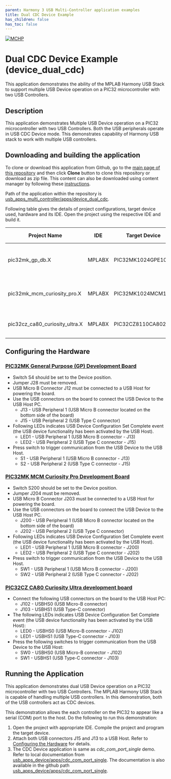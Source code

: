 ```yaml
---
parent: Harmony 3 USB Multi-Controller application examples
title: Dual CDC Device Example
has_children: false
has_toc: false
---
```


[![MCHP](https://www.microchip.com/ResourcePackages/Microchip/assets/dist/images/logo.png)](https://www.microchip.com)

# Dual CDC Device Example (device_dual_cdc)

This application demonstrates the ability of the MPLAB Harmony USB Stack to support multiple USB Device operation on a PIC32 microcontroller with two USB Controllers.  

## Description

This application demonstrates Multiple USB Device operation on a PIC32 microcontroller with two USB Controllers. Both the USB peripherals operate in USB CDC Device mode. This demonstrates capability of Harmony USB stack to work with multiple USB controllers.

## Downloading and building the application

To clone or download this application from Github, go to the [main page of this repository](https://github.com/Microchip-MPLAB-Harmony/usb_apps_multi_controller) and then click **Clone** button to clone this repository or download as zip file.
This content can also be downloaded using content manager by following these [instructions](https://github.com/Microchip-MPLAB-Harmony/contentmanager/wiki).

Path of the application within the repository is [usb_apps_multi_controller/apps/device_dual_cdc](https://github.com/Microchip-MPLAB-Harmony/usb_apps_multi_controller/tree/master/apps/device_dual_cdc).

Following table gives the details of project configurations, target device used, hardware and its IDE. Open the project using the respective IDE and build it. 

| Project Name                    | IDE    | Target Device       | Hardware / Configuration                                                   |
| ------------------------------- | ------ | ------------------- | -------------------------------------------------------------------------- |
| pic32mk_gp_db.X                 | MPLABX | PIC32MK1024GPE100   | [PIC32MK General Purpose (GP) Development Board](#config_12)               |
| pic32mk_mcm_curiosity_pro.X     | MPLABX | PIC32MK1024MCM100   | [PIC32MK MCM Curiosity Pro Development Board](#config_18)|
| pic32cz_ca80_curiosity_ultra.X  | MPLABX | PIC32CZ8110CA80208  | [PIC32CZ Curiosity Development Board](#config_23) 
## <a name="config_title"></a> Configuring the Hardware

### <a name="config_12"></a> [PIC32MK General Purpose (GP) Development Board](https://www.microchip.com/developmenttools/ProductDetails/dm320106)

- Switch S4 should be set to the Device position.
- Jumper J28 must be removed.
- USB Micro B Connector J12 must be connected to a USB Host for powering the board.
- Use the USB connectors on the board to connect the USB Device to the USB Host PC.
    - J13 - USB Peripheral 1 (USB Micro B connector located on the bottom side of the board)
    - J15 - USB Peripheral 2 (USB Type C connector)
- Following LEDs indicates USB Device Configuration Set Complete event (the USB device functionality has been activated by the USB Host).
    - LED1 - USB Peripheral 1 (USB Micro B connector - J13)
    - LED2 - USB Peripheral 2 (USB Type C connector - J15)
- Press switch to trigger communication from the USB Device to the USB Host.
    - S1 - USB Peripheral 1 (USB Micro B connector - J13)
    - S2 - USB Peripheral 2 (USB Type C connector - J15)

### <a name="config_18"></a> [PIC32MK MCM Curiosity Pro Development Board](https://www.microchip.com/Developmenttools/ProductDetails/EV31E34A)

- Switch S200 should be set to the Device position.
- Jumper J204 must be removed.
- USB Micro B Connector J203 must be connected to a USB Host for powering the board.
- Use the USB connectors on the board to connect the USB Device to the USB Host PC.
    - J200 - USB Peripheral 1 (USB Micro B connector located on the bottom side of the board)
    - J202 - USB Peripheral 2 (USB Type C connector)
- Following LEDs indicates USB Device Configuration Set Complete event (the USB device functionality has been activated by the USB Host).
    - LED1 - USB Peripheral 1 (USB Micro B connector - J200)
    - LED2 - USB Peripheral 2 (USB Type C connector - J202)
- Press switch to trigger communication from the USB Device to the USB Host.
    - SW1 - USB Peripheral 1 (USB Micro B connector - J200)
    - SW2 - USB Peripheral 2 (USB Type C connector - J202)

### <a name="config_23"></a> [PIC32CZ CA80 Curiosity Ultra development board](https://www.microchip.com/en-us/development-tool/ea61x20a)
- Connect the following USB connectors on the board to the USB Host PC:
    - J102 - USBHS0 (USB Micro-B connector)
    - J103 - USBHS1 (USB Type-C connector)
- The following LEDs indicates USB Device Configuration Set Complete event (the USB device functionality has been activated by the USB Host):
    - LED0 - USBHS0 (USB Micro-B connector - J102)
    - LED1 - USBHS1 (USB Type-C connector - J103)
- Press the following switches to trigger communication from the USB Device to the USB Host:
    - SW0 - USBHS0 (USB Micro-B connector - J102)
    - SW1 - USBHS1 (USB Type-C connector - J103)

## Running the Application

This application demonstrates dual USB Device operation on a PIC32 microcontroller with two USB Controllers. The MPLAB Harmony USB Stack is capable of handling multiple USB controllers. In this demonstration, both of the USB controllers act as CDC devices. 

This demonstration allows the each controller on the PIC32 to appear like a serial (COM) port to the host. Do the following to run this demonstration:

1. Open the project with appropriate IDE. Compile the project and program the target device.
1. Attach both USB connectors J15 and J13 to a USB Host. Refer to [Configuring the Hardware](#config_title) for details.
1. The CDC Device application is same as *cdc_com_port_single* demo. Refer to local documentation from [usb_apps_device/apps/cdc_com_port_single](..\..\apps\cdc_com_port_single\readme.md). The documentation is also available in the github path [usb_apps_device/apps/cdc_com_port_single](https://github.com/Microchip-MPLAB-Harmony/usb_apps_device/apps/cdc_com_port_single).
